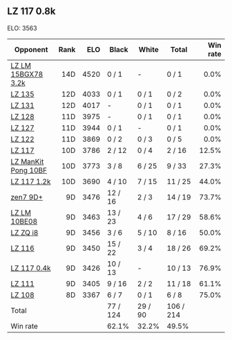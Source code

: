 ## LZ 117 0.8k ##

ELO: 3563

Opponent | Rank | ELO | Black | White | Total | Win rate
---------|-----:|----:|-------|-------|-------|-------:
[LZ LM 15BGX78 3.2k](LZ%20LM%2015BGX78%203.2k.md) | 14D | 4520 | 0 / 1 | - | 0 / 1 | 0.0%
[LZ 135](LZ%20135.md) | 12D | 4033 | 0 / 1 | 0 / 1 | 0 / 2 | 0.0%
[LZ 131](LZ%20131.md) | 12D | 4017 | - | 0 / 1 | 0 / 1 | 0.0%
[LZ 128](LZ%20128.md) | 11D | 3975 | - | 0 / 1 | 0 / 1 | 0.0%
[LZ 127](LZ%20127.md) | 11D | 3944 | 0 / 1 | - | 0 / 1 | 0.0%
[LZ 122](LZ%20122.md) | 11D | 3869 | 0 / 2 | 0 / 3 | 0 / 5 | 0.0%
[LZ 117](LZ%20117.md) | 10D | 3786 | 2 / 12 | 0 / 4 | 2 / 16 | 12.5%
[LZ ManKit Pong 10BF](LZ%20ManKit%20Pong%2010BF.md) | 10D | 3773 | 3 / 8 | 6 / 25 | 9 / 33 | 27.3%
[LZ 117 1.2k](LZ%20117%201.2k.md) | 10D | 3690 | 4 / 10 | 7 / 15 | 11 / 25 | 44.0%
[zen7 9D+](zen7%209D+.md) | 9D | 3476 | 12 / 16 | 2 / 3 | 14 / 19 | 73.7%
[LZ LM 10BE08](LZ%20LM%2010BE08.md) | 9D | 3463 | 13 / 23 | 4 / 6 | 17 / 29 | 58.6%
[LZ ZQ i8](LZ%20ZQ%20i8.md) | 9D | 3456 | 3 / 6 | 5 / 10 | 8 / 16 | 50.0%
[LZ 116](LZ%20116.md) | 9D | 3450 | 15 / 22 | 3 / 4 | 18 / 26 | 69.2%
[LZ 117 0.4k](LZ%20117%200.4k.md) | 9D | 3426 | 10 / 13 | - | 10 / 13 | 76.9%
[LZ 111](LZ%20111.md) | 9D | 3405 | 9 / 16 | 2 / 2 | 11 / 18 | 61.1%
[LZ 108](LZ%20108.md) | 8D | 3367 | 6 / 7 | 0 / 1 | 6 / 8 | 75.0%
Total | | | 77 / 124 | 29 / 90 | 106 / 214 | 
Win rate| | | 62.1% | 32.2% | 49.5% | 
